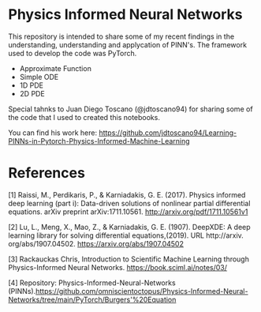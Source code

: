 # Physics Informed Neural Networks

This repository is intended to share some of my recent findings in the understanding, understanding and applycation of PINN's. The framework used to develop the code was PyTorch.
* Approximate Function
* Simple ODE
* 1D PDE
* 2D PDE

Special tahnks to Juan Diego Toscano (@jdtoscano94) for sharing some of the code that I used to created this notebooks. 

You can find his work here: https://github.com/jdtoscano94/Learning-PINNs-in-Pytorch-Physics-Informed-Machine-Learning

# References
[1] Raissi, M., Perdikaris, P., & Karniadakis, G. E. (2017). Physics informed deep learning (part i): Data-driven solutions of nonlinear partial differential equations. arXiv preprint arXiv:1711.10561. http://arxiv.org/pdf/1711.10561v1

[2] Lu, L., Meng, X., Mao, Z., & Karniadakis, G. E. (1907). DeepXDE: A deep learning library for solving differential equations,(2019). URL http://arxiv. org/abs/1907.04502. https://arxiv.org/abs/1907.04502

[3] Rackauckas Chris, Introduction to Scientific Machine Learning through Physics-Informed Neural Networks. https://book.sciml.ai/notes/03/

[4] Repository: Physics-Informed-Neural-Networks (PINNs).https://github.com/omniscientoctopus/Physics-Informed-Neural-Networks/tree/main/PyTorch/Burgers'%20Equation

